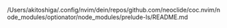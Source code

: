 /Users/akitoshiga/.config/nvim/dein/repos/github.com/neoclide/coc.nvim/node_modules/optionator/node_modules/prelude-ls/README.md